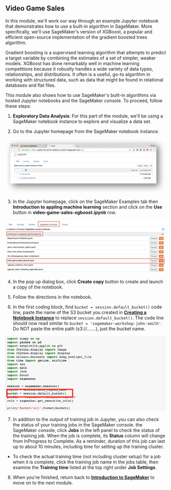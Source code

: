 ## Video Game Sales


In this module, we'll work our way through an example Jupyter notebook that demonstrates how to use a built-in algorithm in SageMaker. More specifically, we'll use SageMaker's version of XGBoost, a popular and efficient open-source implementation of the gradient boosted trees algorithm. 

Gradient boosting is a supervised learning algorithm that attempts to predict a target variable by combining the estimates of a set of simpler, weaker models. XGBoost has done remarkably well in machine learning competitions because it robustly handles a wide variety of data types, relationships, and distributions. It often is a useful, go-to algorithm in working with structured data, such as data that might be found in relational databases and flat files. 

This module also shows how to use SageMaker's built-in algorithms via hosted Jupyter notebooks and the SageMaker console.  To proceed, follow these steps:

1. **Exploratory Data Analysis**:  For this part of the module, we'll be using a SageMaker notebook instance to explore and visualize a data set.  

2. Go to the Jupyter homepage from the SageMaker notebook instance.

![Jupyter](./images/jupyter-homepage.png)

3. In the Jupyter homepage, click on the SageMaker Examples tab then **Introduction to appling machine learning** section and click on the **Use** button in **video-game-sales-xgboost.ipynb** row.

![xgboost](./images/xgboost-use.png)

4. In the pop up dialog box, click **Create copy** button to create and launch a copy of the notebook.

5. Follow the directions in the notebook.

6. In the first coding block, find ```bucket = session.default_bucket()``` code line, paste the name of the S3 bucket you created in [**Creating a Notebook Instance**](../NotebookCreation) to replace ```session.default_bucket()```.  The code line should now read similar to ```bucket = 'sagemaker-workshop-john-smith'```.  Do NOT paste the entire path (s3://.......), just the bucket name. 

![xgboost-bucket](./images/xgboost-bucket.png)

7. In addition to the output of training job in Jupyter, you can also check the status of your training jobs in the SageMaker console.  the SageMaker console, click **Jobs** in the left panel to check the status of the training job.  When the job is complete, its **Status** column will change from InProgress to Complete.  As a reminder, duration of this job can last up to about 10 minutes, including time for setting up the training cluster.

- To check the actual training time (not including cluster setup) for a job when it is complete, click the training job name in the jobs table, then examine the **Training time** listed at the top right under **Job Settings**.  

8. When you're finished, return back to [**Introduction to SageMaker**](../Introduction) to move on to the next module.

